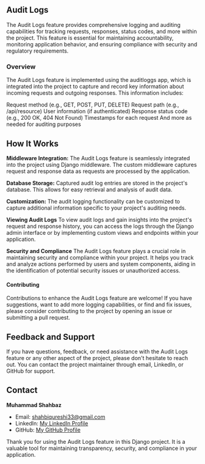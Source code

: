 ## Audit Logs

The Audit Logs feature provides comprehensive logging and auditing capabilities for tracking requests, responses, status codes, and more within the project. This feature is essential for maintaining accountability, monitoring application behavior, and ensuring compliance with security and regulatory requirements.

### Overview

The Audit Logs feature is implemented using the auditloggs app, which is integrated into the project to capture and record key information about incoming requests and outgoing responses. This information includes:

Request method (e.g., GET, POST, PUT, DELETE)
Request path (e.g., /api/resource)
User information (if authenticated)
Response status code (e.g., 200 OK, 404 Not Found)
Timestamps for each request
And more as needed for auditing purposes

## How It Works

**Middleware Integration:** The Audit Logs feature is seamlessly integrated into the project using Django middleware. The custom middleware captures request and response data as requests are processed by the application.

**Database Storage:** Captured audit log entries are stored in the project's database. This allows for easy retrieval and analysis of audit data.

**Customization:** The audit logging functionality can be customized to capture additional information specific to your project's auditing needs.

**Viewing Audit Logs**
To view audit logs and gain insights into the project's request and response history, you can access the logs through the Django admin interface or by implementing custom views and endpoints within your application.

**Security and Compliance**
The Audit Logs feature plays a crucial role in maintaining security and compliance within your project. It helps you track and analyze actions performed by users and system components, aiding in the identification of potential security issues or unauthorized access.

#### Contributing

Contributions to enhance the Audit Logs feature are welcome! If you have suggestions, want to add more logging capabilities, or find and fix issues, please consider contributing to the project by opening an issue or submitting a pull request.

## Feedback and Support

If you have questions, feedback, or need assistance with the Audit Logs feature or any other aspect of the project, please don't hesitate to reach out. You can contact the project maintainer through email, LinkedIn, or GitHub for support.

## Contact

**Muhammad Shahbaz**

- Email: [shahbiqureshi33@gmail.com](mailto:shahbiqureshi33@gmail.com)
- LinkedIn: [My LinkedIn Profile](https://www.linkedin.com/in/mshahbazq)
- GitHub: [My GitHub Profile](https://github.com/mshahbazq)

Thank you for using the Audit Logs feature in this Django project. It is a valuable tool for maintaining transparency, security, and compliance in your application.
